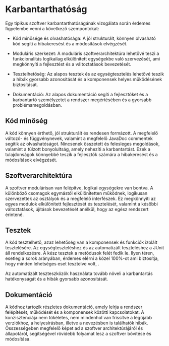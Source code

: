 # Karbantarthatóság

Egy tipikus szoftver karbantarthatóságának vizsgálata során érdemes figyelembe venni a következő szempontokat:

* Kód minősége és olvashatósága: A jól strukturált, könnyen olvasható kód segíti a hibakeresést és a módosítások elvégzését.

* Moduláris szerkezet: A moduláris szoftverarchitektúra lehetővé teszi a funkcionalitás logikailag elkülönített egységekbe való szervezését, ami megkönnyíti a fejlesztést és a változtatások bevezetését.

* Tesztelhetőség: Az alapos tesztek és az egységtesztelés lehetővé teszik a hibák gyorsabb azonosítását és a komponensek helyes működésének biztosítását.

* Dokumentáció: Az alapos dokumentáció segíti a fejlesztőket és a karbantartó személyzetet a rendszer megértésében és a gyorsabb problémamegoldásban.

## Kód minőség

A kód könnyen érthető, jól strukturált és rendesen formázott. A megfelelő változó- és függvénynevek, valamint a megfelelő JavaDoc commentek segítik az olvashatóságot.
Nincsenek összetett és felesleges megoldások, valamint a túlzott bonyolultság, amely nehezíti a karbantartást.
Ezek a tulajdonságok könnyebbé teszik a fejlesztők számára a hibakeresést és a módosítások elvégzését.

## Szoftverarchitektúra

A szoftver modulárisan van felépítve, logikai egységekre van bontva. A különböző csomagok egymástól elkülönítetten működnek, logikusan szervezettek az osztályok és a megfelelő interfészek.
Ez megkönnyíti az egyes modulok elkülönített fejlesztését és tesztelését, valamint a későbbi változtatások, újítások bevezetését anélkül, hogy az egész rendszert érintené.

## Tesztek

A kód tesztelhető, azaz lehetőség van a komponensek és funkciók izolált tesztelésére. Az egységteszteléshez és az automatizált teszteléshez a JUnit áll rendelkezésre.
A kész tesztek a metódusok felét fedik le. Ilyen téren, esetleg a sorok arányában, érdemes elérni a közel 100%-ot ami biztosítja, hogy minden lehetséges eset tesztelve volt, .

Az automatizált teszteszközök használata tovább növeli a karbantartás hatékonyságát és a hibák gyorsabb azonosítását.

## Dokumentáció

A kódhoz tartozik részletes dokumentáció, amely leírja a rendszer felépítését, működését és a komponensek közötti kapcsolatokat. A konzisztenciája nem tökéletes, nem mindenhol van frissítve a legújabb verziókhoz, a helyesírásban, illetve a nevezésben is találhatók hibák. 
Összességeben megfelelő képet ad a szoftver architektúrájáról és állapotáról, segítségével rövidebb folyamat lesz a szoftver bővítése és módosítása.

